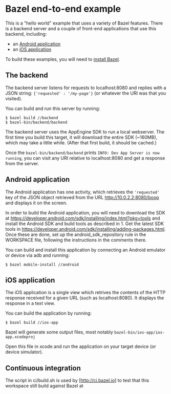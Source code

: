 Bazel end-to-end example
========================

This is a "hello world" example that uses a variety of Bazel features. There is
a backend server and a couple of front-end applications that use this backend,
including:

* an [Android application](#android-application)
* an [iOS application](#ios-application)

To build these examples, you will need to
[install Bazel](http://bazel.io/docs/install.html).

The backend
-----------

The backend server listens for requests to localhost:8080 and replies with a
JSON string: `{'requested' : '/my-page'}` (or whatever the URI was that you
visited).

You can build and run this server by running:

```
$ bazel build //backend
$ bazel-bin/backend/backend
```

The backend server uses the AppEngine SDK to run a local webserver. The first
time you build this target, it will download the entire SDK (~160MB), which
may take a little while. (After that first build, it should be cached.)

Once the `bazel-bin/backend/backend` prints
`INFO: Dev App Server is now running`, you can visit any URI relative to
localhost:8080 and get a response from the server.

Android application
-------------------

The Android application has one activity, which retrieves the `'requested'` key
of the JSON object retrieved from the URL http://10.0.2.2:8080/boop and displays
it on the screen.

In order to build the Android application, you will need to download the SDK at
https://developer.android.com/sdk/installing/index.html?pkg=tools and install
the Android SDK and build tools as described in 1. Get the latest SDK tools in
https://developer.android.com/sdk/installing/adding-packages.html.
Once these are done, set up the android_sdk_repository rule in the WORKSPACE file,
following the instructions in the comments there.

You can build and install this application by connecting an Android emulator or
device via adb and running:

```
$ bazel mobile-install //android
```

iOS application
---------------

The iOS application is a single view which retrives the contents of the HTTP
response received for a given URL (such as localhost:8080). It displays the
response in a text view.

You can build the application by running:

```
$ bazel build //ios-app
```

Bazel will generate some output files, most notably `bazel-bin/ios-app/ios-app.xcodeproj`

Open this file in xcode and run the application on your target device
(or device simulator).

Continuous integration
----------------------
The script in ci/build.sh is used by [http://ci.bazel.io] to test that this workspace
still build against Bazel at
